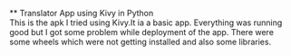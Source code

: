 ** Translator App using Kivy in Python
<br>
This is the apk I tried using Kivy.It ia a basic app. Everything was running good but I got some problem while deployment of the app. There were some wheels which were not getting installed and also some libraries.
